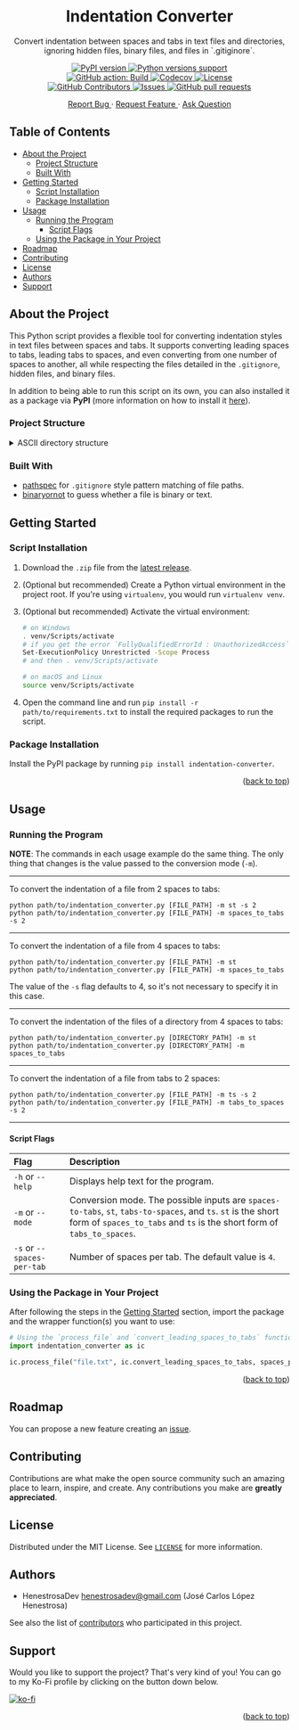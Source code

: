 <div id="top"></div>

<!-- PROJECT LOGO -->
<div align="center">
	<h1>Indentation Converter</h1>
	<p>
		Convert indentation between spaces and tabs in text files and directories, ignoring hidden files, binary files, and files in `.gitiginore`.
	</p>
	<p>
		<a href="https://pypi.org/project/indentation-converter/">
			<img 
				alt="PyPI version" 
				src="https://img.shields.io/pypi/v/indentation-converter" 
			/>
		</a>
		<a href="https://pypi.org/project/indentation-converter/">
			<img 
				alt="Python versions support" 
				src="https://img.shields.io/pypi/pyversions/indentation-converter" 
			/>
		</a>
		<br />
		<a href="https://github.com/HenestrosaDev/indentation-converter/actions/workflows/build.yaml">
			<img 
				alt="GitHub action: Build" 
				src="https://github.com/HenestrosaDev/indentation-converter/actions/workflows/build.yaml/badge.svg" 
			/>
		</a>
		<a href="https://codecov.io/gh/HenestrosaDev/indentation-converter/">
			<img 
				alt="Codecov" 
				src="https://codecov.io/gh/HenestrosaDev/indentation-converter/branch/main/graph/badge.svg" 
			/>
		</a>
		<a href="https://github.com/HenestrosaDev/indentation-converter/blob/main/LICENSE">
			<img 
				alt="License" 
				src="https://img.shields.io/github/license/HenestrosaDev/indentation-converter" 
			/>
		</a>
		<br />
		<a href="https://github.com/HenestrosaDev/indentation-converter/graphs/contributors">
			<img 
				alt="GitHub Contributors" 
				src="https://img.shields.io/github/contributors/HenestrosaDev/indentation-converter" 
			/>
		</a>
		<a href="https://github.com/HenestrosaDev/indentation-converter/issues">
			<img 
				alt="Issues" 
				src="https://img.shields.io/github/issues/HenestrosaDev/indentation-converter" 
			/>
		</a>
		<a href="https://github.com/HenestrosaDev/indentation-converter/pulls">
			<img 
				alt="GitHub pull requests" 
				src="https://img.shields.io/github/issues-pr/HenestrosaDev/indentation-converter" 
			/>
		</a>
	</p>
	<p>
		<a href="https://github.com/HenestrosaDev/indentation-converter/issues/new/choose">
			Report Bug
		</a> 
		· 
		<a href="https://github.com/HenestrosaDev/indentation-converter/issues/new/choose">
			Request Feature
		</a> 
		· 
		<a href="https://github.com/HenestrosaDev/indentation-converter/discussions">
			Ask Question
		</a>
	</p>
</div>

<!-- TABLE OF CONTENTS -->

## Table of Contents

- [About the Project](#about-the-project)
  - [Project Structure](#project-structure)
  - [Built With](#built-with)
- [Getting Started](#getting-started)
  - [Script Installation](#script-installation)
  - [Package Installation](#package-installation)
- [Usage](#usage)
  - [Running the Program](#running-the-program)
    - [Script Flags](#script-flags)
  - [Using the Package in Your Project](#using-the-package-in-your-project)
- [Roadmap](#roadmap)
- [Contributing](#contributing)
- [License](#license)
- [Authors](#authors)
- [Support](#support)

<!-- ABOUT THE PROJECT -->

## About the Project

This Python script provides a flexible tool for converting indentation styles in text files between spaces and tabs. It supports converting leading spaces to tabs, leading tabs to spaces, and even converting from one number of spaces to another, all while respecting the files detailed in the `.gitignore`, hidden files, and binary files.

In addition to being able to run this script on its own, you can also installed it as a package via **PyPI** (more information on how to install it [here](#use-the-package-in-your-project)).

<!-- PROJECT STRUCTURE -->

### Project Structure

<details>
	<summary>ASCII directory structure</summary>

```
/
│   .gitignore
│   .pre-commit-config.yaml
│   LICENSE
│   poetry.lock
│   pyproject.toml
│   README.md
│   requirements.txt
│
├───.github
│   │   bug_report_template.md
│   │   feature_request_template.md
│   │
│   └───PULL_REQUEST_TEMPLATE
│           pull_request_template.md
│
├───docs
│       icon.png
│
├───indentation_converter
│       __init__.py
│       indentation_converter.py
│
└───tests
        __init__.py
        test_indentation_converter.py
```

</details>

### Built With

- [pathspec](https://github.com/cpburnz/python-pathspec) for `.gitignore` style pattern matching of file paths.
- [binaryornot](https://github.com/binaryornot/binaryornot) to guess whether a file is binary or text.

<!-- GETTING STARTED -->

## Getting Started

### Script Installation

1. Download the `.zip` file from the [latest release](https://github.com/HenestrosaDev/indentation-converter/releases/latest/download/indentation-converter.zip).
2. (Optional but recommended) Create a Python virtual environment in the project root. If you're using `virtualenv`, you would run `virtualenv venv`.
3. (Optional but recommended) Activate the virtual environment:

	 ```bash
	 # on Windows
	 . venv/Scripts/activate
	 # if you get the error `FullyQualifiedErrorId : UnauthorizedAccess`, run this:
	 Set-ExecutionPolicy Unrestricted -Scope Process
	 # and then . venv/Scripts/activate

	 # on macOS and Linux
	 source venv/Scripts/activate
	 ```

4. Open the command line and run `pip install -r path/to/requirements.txt` to install the required packages to run the script.

### Package Installation

Install the PyPI package by running `pip install indentation-converter`.

<p align="right">(<a href="#top">back to top</a>)</p>

<!-- USAGE -->

## Usage

### Running the Program

**NOTE**: The commands in each usage example do the same thing. The only thing that changes is the value passed to the conversion mode (`-m`).

---

To convert the indentation of a file from 2 spaces to tabs:

```
python path/to/indentation_converter.py [FILE_PATH] -m st -s 2
python path/to/indentation_converter.py [FILE_PATH] -m spaces_to_tabs -s 2
```

---

To convert the indentation of a file from 4 spaces to tabs:

```
python path/to/indentation_converter.py [FILE_PATH] -m st
python path/to/indentation_converter.py [FILE_PATH] -m spaces_to_tabs 
```

The value of the `-s` flag defaults to 4, so it's not necessary to specify it in this case.

---

To convert the indentation of the files of a directory from 4 spaces to tabs:

```
python path/to/indentation_converter.py [DIRECTORY_PATH] -m st
python path/to/indentation_converter.py [DIRECTORY_PATH] -m spaces_to_tabs
```

---

To convert the indentation of a file from tabs to 2 spaces:

```
python path/to/indentation_converter.py [FILE_PATH] -m ts -s 2
python path/to/indentation_converter.py [FILE_PATH] -m tabs_to_spaces -s 2
```

---

#### Script Flags

| Flag                       | Description                                                                                                                                                                             |
|:---------------------------|:----------------------------------------------------------------------------------------------------------------------------------------------------------------------------------------|
| `-h` or `--help`           | Displays help text for the program.                                                                                                                                                     |
| `-m` or `--mode`           | Conversion mode. The possible inputs are `spaces-to-tabs`, `st`, `tabs-to-spaces`, and `ts`. `st` is the short form of `spaces_to_tabs` and `ts` is the short form of `tabs_to_spaces`. |
| `-s` or `--spaces-per-tab` | Number of spaces per tab. The default value is `4`.                                                                                                                                     |

### Using the Package in Your Project

After following the steps in the [Getting Started](#getting-started) section, import the package and the wrapper function(s) you want to use:

```python
# Using the `process_file` and `convert_leading_spaces_to_tabs` functions
import indentation_converter as ic

ic.process_file("file.txt", ic.convert_leading_spaces_to_tabs, spaces_per_tab=4)
```

<p align="right">(<a href="#top">back to top</a>)</p>

<!-- ROADMAP -->

## Roadmap

You can propose a new feature creating an [issue](https://github.com/HenestrosaDev/indentation-converter/new/choose).

<!-- CONTRIBUTING -->

## Contributing

Contributions are what make the open source community such an amazing place to learn, inspire, and create. Any contributions you make are **greatly appreciated**.

<!-- LICENSE -->

## License

Distributed under the MIT License. See [`LICENSE`](https://github.com/HenestrosaDev/indentation-converter/blob/main/LICENSE) for more information.

<!-- AUTHORS -->

## Authors

- HenestrosaDev <henestrosadev@gmail.com> (José Carlos López Henestrosa)

See also the list of [contributors](https://github.com/HenestrosaDev/indentation-converter/contributors) who participated in this project.

<!-- SUPPORT -->

## Support

Would you like to support the project? That's very kind of you! You can go to my Ko-Fi profile by clicking on the button down below.

[![ko-fi](https://ko-fi.com/img/githubbutton_sm.svg)](https://ko-fi.com/henestrosadev)

<p align="right">(<a href="#top">back to top</a>)</p>
